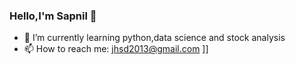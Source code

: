 ### Hello,I'm Sapnil 👋
 <!-- 
- 🔭 I’m currently working on ... -->
<!-- - 📫 How to reach me: ... -->
- 🌱 I’m currently learning python,data science and stock analysis 
- 📫 How to reach me: jhsd2013@gmail.com
]]

          
